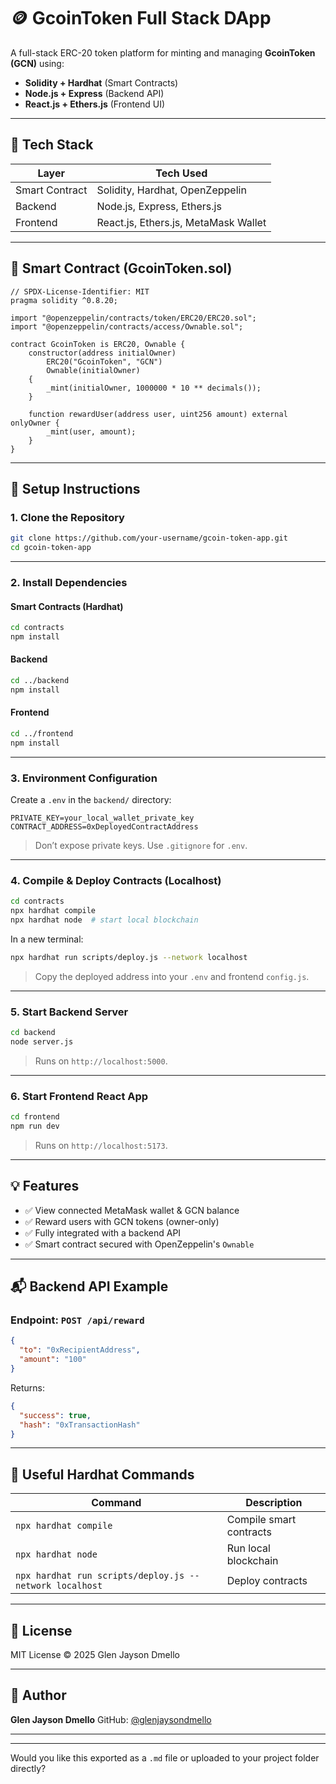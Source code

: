 # 🪙 GcoinToken Full Stack DApp

A full-stack ERC-20 token platform for minting and managing **GcoinToken (GCN)** using:

- **Solidity + Hardhat** (Smart Contracts)
- **Node.js + Express** (Backend API)
- **React.js + Ethers.js** (Frontend UI)

---

## 🧱 Tech Stack

| Layer         | Tech Used                             |
|---------------|----------------------------------------|
| Smart Contract| Solidity, Hardhat, OpenZeppelin       |
| Backend       | Node.js, Express, Ethers.js           |
| Frontend      | React.js, Ethers.js, MetaMask Wallet  |

---

## 🔐 Smart Contract (GcoinToken.sol)

```solidity
// SPDX-License-Identifier: MIT
pragma solidity ^0.8.20;

import "@openzeppelin/contracts/token/ERC20/ERC20.sol";
import "@openzeppelin/contracts/access/Ownable.sol";

contract GcoinToken is ERC20, Ownable {
    constructor(address initialOwner)
        ERC20("GcoinToken", "GCN")
        Ownable(initialOwner)
    {
        _mint(initialOwner, 1000000 * 10 ** decimals());
    }

    function rewardUser(address user, uint256 amount) external onlyOwner {
        _mint(user, amount);
    }
}
````

---

## 🚀 Setup Instructions

### 1. Clone the Repository

```bash
git clone https://github.com/your-username/gcoin-token-app.git
cd gcoin-token-app
```

---

### 2. Install Dependencies

#### Smart Contracts (Hardhat)

```bash
cd contracts
npm install
```

#### Backend

```bash
cd ../backend
npm install
```

#### Frontend

```bash
cd ../frontend
npm install
```

---

### 3. Environment Configuration

Create a `.env` in the `backend/` directory:

```env
PRIVATE_KEY=your_local_wallet_private_key
CONTRACT_ADDRESS=0xDeployedContractAddress
```

> Don’t expose private keys. Use `.gitignore` for `.env`.

---

### 4. Compile & Deploy Contracts (Localhost)

```bash
cd contracts
npx hardhat compile
npx hardhat node  # start local blockchain
```

In a new terminal:

```bash
npx hardhat run scripts/deploy.js --network localhost
```

> Copy the deployed address into your `.env` and frontend `config.js`.

---

### 5. Start Backend Server

```bash
cd backend
node server.js
```

> Runs on `http://localhost:5000`.

---

### 6. Start Frontend React App

```bash
cd frontend
npm run dev
```

> Runs on `http://localhost:5173`.

---

## 💡 Features

* ✅ View connected MetaMask wallet & GCN balance
* ✅ Reward users with GCN tokens (owner-only)
* ✅ Fully integrated with a backend API
* ✅ Smart contract secured with OpenZeppelin's `Ownable`

---

## 📬 Backend API Example

### Endpoint: `POST /api/reward`

```json
{
  "to": "0xRecipientAddress",
  "amount": "100"
}
```

Returns:

```json
{
  "success": true,
  "hash": "0xTransactionHash"
}
```

---

## 🧪 Useful Hardhat Commands

| Command                                                 | Description             |
| ------------------------------------------------------- | ----------------------- |
| `npx hardhat compile`                                   | Compile smart contracts |
| `npx hardhat node`                                      | Run local blockchain    |
| `npx hardhat run scripts/deploy.js --network localhost` | Deploy contracts        |

---

## 📜 License

MIT License © 2025 Glen Jayson Dmello

---

## 🙌 Author

**Glen Jayson Dmello**
GitHub: [@glenjaysondmello](https://github.com/glenjaysondmello)

---

---

Would you like this exported as a `.md` file or uploaded to your project folder directly?
```
